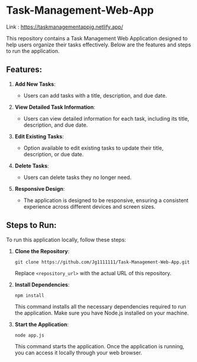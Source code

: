 # Task-Management-Web-App

Link : https://taskmanagementappjg.netlify.app/

This repository contains a Task Management Web Application designed to help users organize their tasks effectively. Below are the features and steps to run the application.

## Features:
1. **Add New Tasks**:
   - Users can add tasks with a title, description, and due date.

2. **View Detailed Task Information**:
   - Users can view detailed information for each task, including its title, description, and due date.

3. **Edit Existing Tasks**:
   - Option available to edit existing tasks to update their title, description, or due date.

4. **Delete Tasks**:
   - Users can delete tasks they no longer need.

5. **Responsive Design**:
   - The application is designed to be responsive, ensuring a consistent experience across different devices and screen sizes.

## Steps to Run:
To run this application locally, follow these steps:

1. **Clone the Repository**:
   ```
   git clone https://github.com/Jg1111111/Task-Management-Web-App.git
   ```
   Replace `<repository_url>` with the actual URL of this repository.

2. **Install Dependencies**:
   ```
   npm install
   ```
   This command installs all the necessary dependencies required to run the application. Make sure you have Node.js installed on your machine.

3. **Start the Application**:
   ```
   node app.js
   ```
   This command starts the application. Once the application is running, you can access it locally through your web browser.
